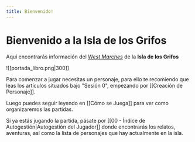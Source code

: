 ```yaml
---
title: Bienvenido!
---
```


# Bienvenido a la Isla de los Grifos

Aquí encontrarás información del [_West Marches_](West_Marches.md) de la **Isla de los Grifos**

![[portada_libro.png|300]]

Para comenzar a jugar necesitas un personaje, para ello te recomiendo que leas los artículos situados bajo "Sesión 0", empezando por [[Creación de Personaje]].

Luego puedes seguir leyendo en [[Cómo se Juega]] para ver como organizaremos las partidas.

Si ya estás jugando la partida, pásate por [[00 - Índice de Autogestión|Autogestión del Jugador]] donde encontrarás los relatos, aventuras, así como la lista de personajes que hay actualmente en la isla.